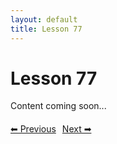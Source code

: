 ```yaml
---
layout: default
title: Lesson 77
---
```


# Lesson 77

Content coming soon...

<div style="margin-top: 20px;">
<a href="/docs/Intermediate/Lessons/lesson_76.md" style="margin-right: 10px;">⬅ Previous</a><a href="/docs/Intermediate/Lessons/lesson_78.md">Next ➡</a>
</div>
